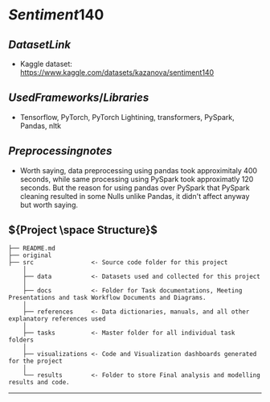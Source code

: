 # ${Sentiment140}$
## ${Dataset Link}$
* Kaggle dataset: https://www.kaggle.com/datasets/kazanova/sentiment140
## ${Used Frameworks/Libraries}$
* Tensorflow, PyTorch, PyTorch Lightining, transformers, PySpark, Pandas, nltk
## ${Preprocessing notes}$
* Worth saying, data preprocessing using pandas took approximitaly 400 seconds, while same processing using PySpark took approximatly 120 seconds. But the reason for using pandas over PySpark that PySpark cleaning resulted in some Nulls unlike Pandas, it didn't affect anyway but worth saying.
## ${Project \space Structure}$
    ├── README.md          
    ├── original           
    ├── src                <- Source code folder for this project
        │
        ├── data           <- Datasets used and collected for this project
        │   
        ├── docs           <- Folder for Task documentations, Meeting Presentations and task Workflow Documents and Diagrams.
        │
        ├── references     <- Data dictionaries, manuals, and all other explanatory references used 
        │
        ├── tasks          <- Master folder for all individual task folders
        │
        ├── visualizations <- Code and Visualization dashboards generated for the project
        │
        └── results        <- Folder to store Final analysis and modelling results and code.
--------
